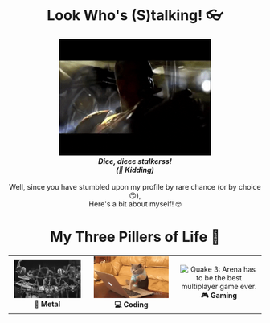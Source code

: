 
<h1 align="center"> Look Who's (S)talking! 👓️</h1>

<p align="center">
  <img src="q3_tr.gif" alt="Quake 3: Greatest game of all time!" width="60%"><br>
  <b><i>Diee, dieee stalkerss! <br>(🤪️ Kidding)</i></b>
  <br><br>
  Well, since you have stumbled upon my profile by rare chance (or by choice 😏️), <br>
  Here's a bit about myself! 🤓️ 
  <br>
</p>

<h1 align="center"> My Three Pillers of Life 🙏️</h1>

<center>
<table style="width:100%">
  <tr>
    <td align="center">
        <img src="log.gif" alt="Yup, it's Lamb of God" width="95%"> <br>
        <b>🤘️ Metal</b>
    </td>
    <td align="center">
        <img src="code.gif" alt="This cat is basically me trying to meet deadlines" width="90%"> <br>
        <b>💻️ Coding</b>
    </td>
    <td align="center">
        <img src="q3_gp.gif" alt="Quake 3: Arena has to be the best multiplayer game ever." width="95%"> <br>
        <b>🎮️ Gaming</b>
    </td>
  </tr>
</table>
</center>
